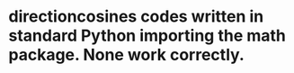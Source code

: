 # directioncosines codes written in standard Python importing the math package. None work correctly.
